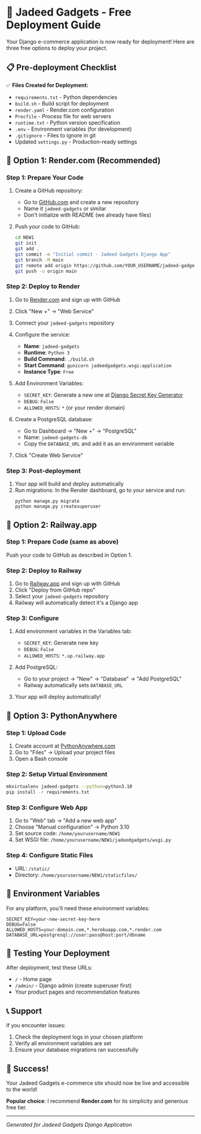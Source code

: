 # 🚀 Jadeed Gadgets - Free Deployment Guide

Your Django e-commerce application is now ready for deployment! Here are three free options to deploy your project.

## 📋 Pre-deployment Checklist

✅ **Files Created for Deployment:**
- `requirements.txt` - Python dependencies
- `build.sh` - Build script for deployment
- `render.yaml` - Render.com configuration
- `Procfile` - Process file for web servers  
- `runtime.txt` - Python version specification
- `.env` - Environment variables (for development)
- `.gitignore` - Files to ignore in git
- Updated `settings.py` - Production-ready settings

## 🌟 Option 1: Render.com (Recommended)

### Step 1: Prepare Your Code
1. Create a GitHub repository:
   - Go to [GitHub.com](https://github.com) and create a new repository
   - Name it `jadeed-gadgets` or similar
   - Don't initialize with README (we already have files)

2. Push your code to GitHub:
   ```bash
   cd NEW1
   git init
   git add .
   git commit -m "Initial commit - Jadeed Gadgets Django App"
   git branch -M main
   git remote add origin https://github.com/YOUR_USERNAME/jadeed-gadgets.git
   git push -u origin main
   ```

### Step 2: Deploy to Render
1. Go to [Render.com](https://render.com) and sign up with GitHub
2. Click "New +" → "Web Service"
3. Connect your `jadeed-gadgets` repository
4. Configure the service:
   - **Name**: `jadeed-gadgets`
   - **Runtime**: `Python 3`
   - **Build Command**: `./build.sh`
   - **Start Command**: `gunicorn jadeedgadgets.wsgi:application`
   - **Instance Type**: `Free`

5. Add Environment Variables:
   - `SECRET_KEY`: Generate a new one at [Django Secret Key Generator](https://djecrety.ir/)
   - `DEBUG`: `False`
   - `ALLOWED_HOSTS`: `*` (or your render domain)

6. Create a PostgreSQL database:
   - Go to Dashboard → "New +" → "PostgreSQL"
   - Name: `jadeed-gadgets-db`
   - Copy the `DATABASE_URL` and add it as an environment variable

7. Click "Create Web Service"

### Step 3: Post-deployment
1. Your app will build and deploy automatically
2. Run migrations: In the Render dashboard, go to your service and run:
   ```
   python manage.py migrate
   python manage.py createsuperuser
   ```

## 🚂 Option 2: Railway.app

### Step 1: Prepare Code (same as above)
Push your code to GitHub as described in Option 1.

### Step 2: Deploy to Railway
1. Go to [Railway.app](https://railway.app) and sign up with GitHub
2. Click "Deploy from GitHub repo"
3. Select your `jadeed-gadgets` repository
4. Railway will automatically detect it's a Django app

### Step 3: Configure
1. Add environment variables in the Variables tab:
   - `SECRET_KEY`: Generate new key
   - `DEBUG`: `False`
   - `ALLOWED_HOSTS`: `*.up.railway.app`

2. Add PostgreSQL:
   - Go to your project → "New" → "Database" → "Add PostgreSQL"
   - Railway automatically sets `DATABASE_URL`

3. Your app will deploy automatically!

## 🐍 Option 3: PythonAnywhere

### Step 1: Upload Code
1. Create account at [PythonAnywhere.com](https://pythonanywhere.com)
2. Go to "Files" → Upload your project files
3. Open a Bash console

### Step 2: Setup Virtual Environment
```bash
mkvirtualenv jadeed-gadgets --python=python3.10
pip install -r requirements.txt
```

### Step 3: Configure Web App
1. Go to "Web" tab → "Add a new web app"
2. Choose "Manual configuration" → Python 3.10
3. Set source code: `/home/yourusername/NEW1`
4. Set WSGI file: `/home/yourusername/NEW1/jadeedgadgets/wsgi.py`

### Step 4: Configure Static Files
- URL: `/static/`
- Directory: `/home/yourusername/NEW1/staticfiles/`

## 🔧 Environment Variables

For any platform, you'll need these environment variables:

```env
SECRET_KEY=your-new-secret-key-here
DEBUG=False
ALLOWED_HOSTS=your-domain.com,*.herokuapp.com,*.render.com
DATABASE_URL=postgresql://user:pass@host:port/dbname
```

## 🎯 Testing Your Deployment

After deployment, test these URLs:
- `/` - Home page
- `/admin/` - Django admin (create superuser first)
- Your product pages and recommendation features

## 📞 Support

If you encounter issues:
1. Check the deployment logs in your chosen platform
2. Verify all environment variables are set
3. Ensure your database migrations ran successfully

## 🎉 Success!

Your Jadeed Gadgets e-commerce site should now be live and accessible to the world!

**Popular choice**: I recommend **Render.com** for its simplicity and generous free tier.

---
*Generated for Jadeed Gadgets Django Application*
